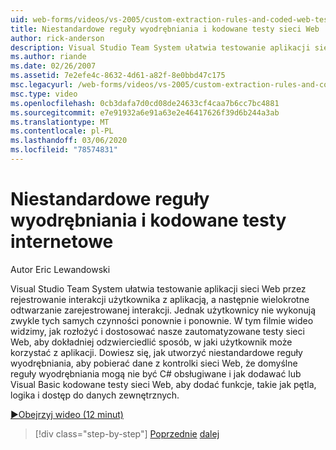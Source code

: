 ```yaml
---
uid: web-forms/videos/vs-2005/custom-extraction-rules-and-coded-web-tests
title: Niestandardowe reguły wyodrębniania i kodowane testy sieci Web | Microsoft Docs
author: rick-anderson
description: Visual Studio Team System ułatwia testowanie aplikacji sieci Web przez rejestrowanie interakcji użytkownika z aplikacją, a następnie wielokrotne odtwarzanie ponownie...
ms.author: riande
ms.date: 02/26/2007
ms.assetid: 7e2efe4c-8632-4d61-a82f-8e0bbd47c175
msc.legacyurl: /web-forms/videos/vs-2005/custom-extraction-rules-and-coded-web-tests
msc.type: video
ms.openlocfilehash: 0cb3dafa7d0cd08de24633cf4caa7b6cc7bc4881
ms.sourcegitcommit: e7e91932a6e91a63e2e46417626f39d6b244a3ab
ms.translationtype: MT
ms.contentlocale: pl-PL
ms.lasthandoff: 03/06/2020
ms.locfileid: "78574831"
---
```

# <a name="custom-extraction-rules-and-coded-web-tests"></a>Niestandardowe reguły wyodrębniania i kodowane testy internetowe

Autor Eric Lewandowski

Visual Studio Team System ułatwia testowanie aplikacji sieci Web przez rejestrowanie interakcji użytkownika z aplikacją, a następnie wielokrotne odtwarzanie zarejestrowanej interakcji. Jednak użytkownicy nie wykonują zwykle tych samych czynności ponownie i ponownie. W tym filmie wideo widzimy, jak rozłożyć i dostosować nasze zautomatyzowane testy sieci Web, aby dokładniej odzwierciedlić sposób, w jaki użytkownik może korzystać z aplikacji. Dowiesz się, jak utworzyć niestandardowe reguły wyodrębniania, aby pobierać dane z kontrolki sieci Web, że domyślne reguły wyodrębniania mogą nie być C# obsługiwane i jak dodawać lub Visual Basic kodowane testy sieci Web, aby dodać funkcje, takie jak pętla, logika i dostęp do danych zewnętrznych.

[&#9654;Obejrzyj wideo (12 minut)](https://channel9.msdn.com/Blogs/ASP-NET-Site-Videos/custom-extraction-rules-and-coded-web-tests)

> [!div class="step-by-step"]
> [Poprzednie](code-coverage-of-automated-tests.md)
> [dalej](the-effects-of-caching.md)
